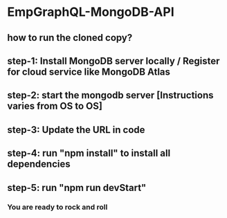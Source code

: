 # EmpGraphQL-MongoDB-API

## how to run the cloned copy?

## step-1: Install MongoDB server locally / Register for cloud service like MongoDB Atlas

## step-2: start the mongodb server [Instructions varies from OS to OS]

## step-3: Update the URL in code

## step-4: run "npm install" to install all dependencies

## step-5: run "npm run devStart"

### You are ready to rock and roll
